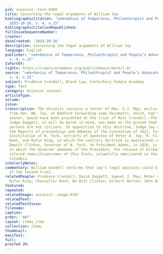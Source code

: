 ```yaml
---
pid: unionist--text-0408
title: Concerning the legal arguments of William Jay
bibliographicCitation: "<em>Genius of Temperance, Philanthropist and People’s Advocate</em>
  1833-10-16, v. 4, n.15"
bibliographicCitationRepublished: 
fullIssueSequenceNumber: 
creator: 
dateCreated: '1833-10-16'
description: Concerning the legal arguments of William Jay
language: English
publisher: "<em>Genius of Temperance, Philanthropist and People’s Advocate</em> 1833-10-16,
  v. 4, n.15"
IsPartOf: 
rights: https://creativecommons.org/publicdomain/mark/1.0/
source: "<em>Genius of Temperance, Philanthropist and People’s Advocate</em> 1833-10-16,
  v. 4, n.15"
subject: Prudence Crandall; Black Law; Canterbury Female Academy
type: Text
category: Unionist content
articleType: 
volume: 
issue: 
transcription: The Unionist contains a letter of Rev. S.J. May, enclosing a communication
  from Hon. Wm. Jay, of Bedford forwarding some documents, which, had they arrived
  sooner, would have been presented at the trial of Miss Crandall.—The decision of
  Judge Daggett, it will be borne in mind, was made on the ground that free colored
  persons are not citizens. In opposition to this doctrine, Judge Jay quotes, from
  the Reports of proceedings and debates of the Convention of 1821, for amending the
  Constitution of N. York, extracts of Speeches of Peter A. Jay, R. Clark Chancellor
  Kent, and Rufus King, in which the contrary doctrine is maintained.—A letter of
  Dewitt Clinton, Governor of N. York, to President Adams, in 1826, is also given,
  in which the Governor demands of the President, the release of Gilbert Horton, a
  colored <em>citizen</em> of this State, unlawfully imprisoned in the District of
  Columbia.
scholarlyNotes: 
commentary: William Goodell confirms that Jay's legal opinions could have made a difference
  at the second trial.
relatedPeople: Prudence Crandall; David Daggett; Samuel J. May; Peter A. Jay; R. Clark;
  Rufus King; Chancellor Kent; De Witt Clinton; Gilbert Horton; John Quincy Adams
featured: 
repeated: 
relatedImage: unionist--image-0197
relatedText: 
relatedTextIssue: 
filename: 
caption: 
order: '407'
layout: items_item
collection: items
thumbnail: 
manifest: 
full: 
proofed JR: 
---
```


